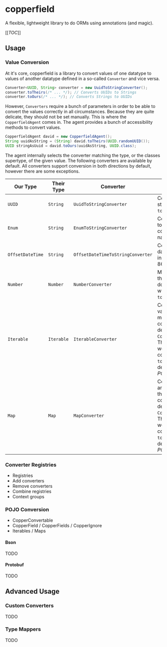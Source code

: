 # copperfield

A flexible, lightweight library to do ORMs using annotations (and magic).

[[_TOC_]]

## Usage

### Value Conversion

At it's core, copperfield is a library to convert values of one datatype to values of another datatype defined in a so-called `Converter` and vice
versa.

```java
Converter<UUID, String> converter = new UuidToStringConverter();
converter.toTheirs(/* ... */); // Converts UUIDs to Strings
converter.toOurs(/* ... */); // Converts Strings to UUIDs
```

However, `Converters` require a bunch of parameters in order to be able to convert the values correctly in all circumstances. Because they are quite
delicate, they should not be set manually. This is where the `CopperfieldAgent` comes in. The agent provides a bunch of accessibility methods to
convert values.

```java
CopperfieldAgent david = new CopperfieldAgent();
String uuidAsString = (String) david.toTheirs(UUID.randomUUID());
UUID stringAsUuid = david.toOurs(uuidAsString, UUID.class); 
```

The agent internally selects the converter matching the type, or the classes supertype, of the given value. The following converters are available by
default. All converters support conversion in both directions by default, however there are some exceptions.

| Our Type | Their Type | Converter | Comment |
| ---------- | ----------- | --------- | ------- |
| `UUID` | `String` | `UuidToStringConverter` | Converts uuids to strings using `toString()`. |
| `Enum` | `String` | `EnumToStringConverter` | Converts enums to their corresponding names. |
| `OffsetDateTime` | `String` | `OffsetDateTimeToStringConverter` | Converts datetime instances to ISO 8601 strings. |
| `Number` | `Number` | `NumberConverter` | Makes sure that the number type does not get lost when converting `toOurs()`. |
| `Iterable` | `Iterable` | `IterableConverter` | Converts all values using the matching converters defined for the `CopperfieldAgent`. This will only work when converting `toTheirs` by default. See _POJO Conversion_ |
| `Map` | `Map` | `MapConverter` | Converts all keys and values using the matching converters defined for the `CopperfieldAgent`. This will only work when converting `toTheirs` by default. See _POJO Conversion_  |

### Converter Registries

* Registries
* Add converters
* Remove converters
* Combine registries
* Context groups

### POJO Conversion

* CopperConvertable
* CopperField / CopperFields / CopperIgnore
* Iterables / Maps

#### Bson

TODO

#### Protobuf

TODO

## Advanced Usage

### Custom Converters

TODO

### Type Mappers

TODO

